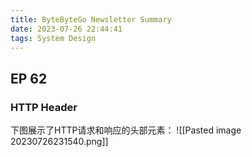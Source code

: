 ```yaml
---
title: ByteByteGo Newsletter Summary
date: 2023-07-26 22:44:41
tags: System Design
---
```


## EP 62

### HTTP Header

下图展示了HTTP请求和响应的头部元素：
![[Pasted image 20230726231540.png]]
